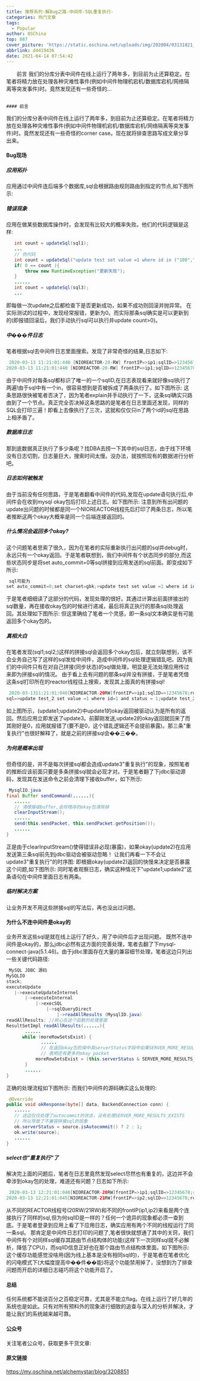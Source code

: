 ```yaml
---
title: 推荐系列-解Bug之路-中间件-SQL重复执行-
categories: 热门文章
tags:
  - Popular
author: OSChina
top: 887
cover_picture: 'https://static.oschina.net/uploads/img/202004/03131821_jFvB.jpg'
abbrlink: d4419436
date: 2021-04-14 07:54:42
---
```


&emsp;&emsp;前言 我们的分库分表中间件在线上运行了两年多，到目前为止还算稳定。在笔者将精力放在处理各种灾难性事件(例如中间件物理机宕机/数据库宕机/网络隔离等突发事件)时。竟然发现还有一些奇怪的...
<!-- more -->

                                                                                                                                                                                        #### 前言 
我们的分库分表中间件在线上运行了两年多，到目前为止还算稳定。在笔者将精力放在处理各种灾难性事件(例如中间件物理机宕机/数据库宕机/网络隔离等突发事件)时。竟然发现还有一些奇怪的corner case。现在就将排查思路写成文章分享出来。 
#### Bug现场 
##### 应用拓扑 
应用通过中间件连后端多个数据库,sql会根据路由规则路由到指定的节点,如下图所示:  
##### 错误现象 
应用在做某些数据库操作时，会发现有比较大的概率失败。他们的代码逻辑是这样: 
 ```java 
  	int count = updateSql(sql1);
	...
	// 伪代码
	int count = updateSql("update test set value =1 where id in ("100","200") and status = 1;
	if( 0 == count ){
		throw new RuntimeException("更新失败");
	}
	......
	int count = updateSql(sql3);
	...

  ```  
即每做一次update之后都检查下是否更新成功，如果不成功则回滚并抛异常。 在实际测试的过程中，发现经常报错，更新为0。而实际那条sql确实是可以更新到的(即报错回滚后，我们手动执行sql可以执行并update count>0)。 
##### 中���件日志 
笔者根据sql去中间件日志里面搜索。发现了非常奇怪的结果,日志如下: 
 ```java 
  2020-03-13 11:21:01:440 [NIOREACTOR-20-RW] frontIP=>ip1;sqlID=>12345678;rows=>0;sql=>update test set value =1 where id in ("1","2") and status = 1;start=>11:21:01:403;time=>24266;
2020-03-13 11:21:01:440 [NIOREACTOR-20-RW] frontIP=>ip1;sqlID=>12345678;rows=>2;sql=>update test set value =1 where id in ("1","2") and status = 1;start=>11:21:01:403;time=>24591;

  ```  
由于中间件对每条sql都标识了唯一的一个sqlID,在日志表现看来就好像sql执行了两遍!由于sql中有一个in，很容易想到是否被拆成了两条执行了。如下图所示:  这条思路很快被笔者否决了，因为笔者explain并手动执行了一下，这条sql确实只路由到了一个节点。真正完全否决掉这条思路的是笔者在日志里面还发现，同样的SQL会打印三遍！即看上去像执行了三次，这就和仅仅只in了两个id的sql在思路上相矛盾了。 
##### 数据库日志 
那到底数据真正执行了多少条呢？找DBA去捞一下其中的sql日志，由于线下环境没有日志切割，日志量巨大，搜索时间太慢。没办法，就按照现有的数据进行分析吧。 
##### 日志如何被触发 
由于当前没有任何思路，于是笔者翻看中间件的代码,发现在update语句执行后,中间件会在收到mysql okay包后打印上述日志。如下图所示:  注意到所有出问题的update出问题的时候都是同一个NIOREACTOR线程先后打印了两条日志，所以笔者推断这两个okay大概率是同一个后端连接返回的。 
##### 什么情况会返回多个okay? 
这个问题笔者思索了很久，因为在笔者的实际重新执行出问题的sql并debug时，永远只有一个okay返回。于是笔者联想到，我们中间件有个状态同步的部分,而这些状态同步是将set auto_commit=0等sql拼接到应用发送的sql前面。即变成如下所示: 
 ```java 
  sql可能为
set auto_commit=0;set charset=gbk;>update test set value =1 where id in ("1","2") and status = 1;

  ```  
于是笔者细细读了这部分的代码，发现处理的很好。其通过计算出前面拼接出的sql数量，再在接收okay包的时候进行递减，最后将真正执行的那条sql处理返回。其处理如下图所示:  但这里确给了笔者一个灵感，即一条sql文本确实是有可能返回多个okay包的。 
##### 真相大白 
在笔者发现(sql1;sql2;)这样的拼接sql会返回多个okay包后，就立刻联想到，该不会业务自己写了这样的sql发给中间件，造成中间件的sql处理逻辑错乱吧。因为我们的中间件只有在对自己拼接(同步状态)的sql做处理，明显是无法处理应用传过来即为拼接sql的情况。 由于看上去有问题的那条sql并没有拼接，于是笔者凭借这条sql打印所在的reactor线程往上搜索，发现其上面真的有拼接sql! 
 ```java 
  2020-03-1311:21:01:040[NIOREACTOR-20RW]frontIP=>ip1;sqlID=>12345678;rows=>1;
sql=>update test_2 set value =1 where id=1 and status = 1;update test_2 set value =1 where id=2 and status = 1;

  ```  
 如上图所示，(update1;update2)中update1的okay返回被驱动认为是所有的返回。然后应用立即发送了update3。前脚刚发送,update2的okay返回就回来了而其刚好是0，应用就报错了(要不是0，这个错乱逻辑还不会提前暴露)。那三条"重复执行"也很好解释了，就是之前的拼接sql会��三��。 
##### 为何是概率出现 
但奇怪的是，并不是每次拼接sql都会造成update3"重复执行"的现象，按照笔者的推断应该前面只要是多条拼接sql就会必现才对。于是笔者翻了下jdbc驱动源码，发现其在发送命令之前会清理下接收buffer，如下所示: 
 ```java 
  MysqlIO.java
final Buffer sendCommand(......){
	......
	// 清理接收buffer,会将残存的okay包清除掉
	clearInputStream();
	......
	send(this.sendPacket, this.sendPacket.getPosition());
	......
}

  ```  
正是由于clearInputStream()使得错误非必现(暴露)，如果okay(update2)在应用发送第三条sql前先到jdbc驱动会被驱动忽略！ 让我们再看一下不会让update3"重复执行"的时序图:  即根据okay(update2)返回的快慢来决定是否暴露这个问题,如下图所示:  同时笔者观察日志，确实这种情况下"update1;update2"这条语句在中间件里面日志有两条。 
##### 临时解决方案 
让业务开发不用这些拼接sql的写法后，再也没出过问题。 
#### 为什么不连中间件是okay的 
业务开发这些sql是就在线上运行了好久，用了中间件后才出现问题。 既然不连中间件是okay的，那么jdbc必然有这方面的完善处理，笔者去翻了下mysql-connect-java(5.1.46)。由于jdbc里面存在大量的兼容细节处理，笔者这边只列出一些关键代码路径: 
 ```java 
  MySQL JDBC 源码
MySQLIO
stack;
executeUpdate
	|->executeUpdateInternel
		|->executeInternal
			|->execSQL
				|->sqlQueryDirect
					|->readAllResults (MysqlIO.java)
readAllResults: //核心在这个函数的处理里面
ResultSetImpl readAllResults(......){
		......
       while (moreRowSetsExist) {
			  ......
			  // 在返回okay包的保中其serverStatus字段中如果SERVER_MORE_RESULTS_EXISTS置位
			  // 表明还有更多的okay packet
            moreRowSetsExist = (this.serverStatus & SERVER_MORE_RESULTS_EXISTS) != 0;
        }
        ......
}

  ```  
正确的处理流程如下图所示:  而我们中间件的源码确实这么处理的: 
 ```java 
  @Override
public void okResponse(byte[] data, BackendConnection conn) {
	......
	// 这边仅仅处理了autocommit的状态，没有处理SERVER_MORE_RESULTS_EXISTS
	// 所以导致了不兼容拼接sql的现象
	ok.serverStatus = source.isAutocommit() ? 2 : 1;
	ok.write(source);
	......
}

  ```  
##### select也"重复执行"了 
解决完上面的问题后，笔者在日志里竟然发现select尽然也有重复的，这边并不会牵涉到okay包的处理，难道还有问题？日志如下所示: 
 ```java 
  2020-03-13 12:21:01:040[NIOREACTOR-20RW]frontIP=>ip1;sqlID=>12345678;rows=>1;select abc;
2020-03-13 12:21:01:045[NIOREACTOR-21RW]frontIP=>ip2;sqlID=>12345678;rows=>1;select abc;

  ```  
从不同的REACTOR线程号(20RW/21RW)和不同的frontIP(ip1,ip2)来看是两个连接执行了同样的sql,但为何sqlID是一样的？任何一个诡异的现象都必须一查到底。于是笔者登录到应用上看了下应用日志，确实应用有两个不同的线程运行了同一条sql。 那肯定是中间件日志打印的问题了,笔者很快就想通了其中的关窍，我们中间件有个对同样sql缓存其路由节点结构体的功能(这样下一次同样sql就不必解析，降低了CPU)，而sqlID信息正好也在那个路由节点结构体里面。如下图所示:  这个缓存功能感觉没啥用(因为线上基本是没有相同sql的)，于是笔者在笔者优化的闪电模式下(大幅度提高中��件��能)将这个功能禁用掉了，没想到为了排查问题而开启的详细日志碰巧将这个功能开启了。 
#### 总结 
任何系统都不能说百分之百稳定可靠，尤其是不能立flag。在线上运行了好几年的系统也是如此。只有对所有预料外的现象进行细致的追查与深入的分析并解决，才能让我们的系统越来越可靠。  
#### 公众号 
关注笔者公众号，获取更多干货文章:  
#### 原文链接 
https://my.oschina.net/alchemystar/blog/3208851 
                                        